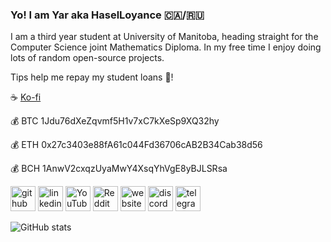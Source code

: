 ### Yo! I am Yar aka HaselLoyance :canada:/:ru:
I am a third year student at University of Manitoba, heading straight for the Computer Science joint Mathematics Diploma. In my free time I enjoy doing lots of random open-source projects.
 
 
Tips help me repay my student loans :christmas_tree:!

:coffee: [Ko-fi](https://ko-fi.com/haselloyance)

:moneybag: BTC 1Jdu76dXeZqvmf5H1v7xC7kXeSp9XQ32hy

:moneybag: ETH 0x27c3403e88fA61c044Fd36706cAB2B34Cab38d56

:moneybag: BCH 1AnwV2cxqzUyaMwY4XsqYhVgE8yBJLSRsa

[<img src='https://cdn.jsdelivr.net/npm/simple-icons@3.0.1/icons/github.svg' alt='github' height='40'>](https://github.com/HaselLoyance)  [<img src='https://cdn.jsdelivr.net/npm/simple-icons@3.0.1/icons/linkedin.svg' alt='linkedin' height='40'>](https://www.linkedin.com/in/yaroslav-mikhaylik/)  [<img src='https://cdn.jsdelivr.net/npm/simple-icons@3.0.1/icons/youtube.svg' alt='YouTube' height='40'>](https://www.youtube.com/channel/UC3qbeZv-sNpW2b50diY4J5A)  [<img src='https://cdn.jsdelivr.net/npm/simple-icons@3.0.1/icons/reddit.svg' alt='Reddit' height='40'>](https://www.reddit.com/user/HaselLoyance)  [<img src='https://cdn.jsdelivr.net/npm/simple-icons@3.0.1/icons/icloud.svg' alt='website' height='40'>](https://haselloyance.github.io)  [<img src='https://cdn.jsdelivr.net/npm/simple-icons@3.0.1/icons/discord.svg' alt='discord' height='40'>](http://discordapp.com/users/548599191836819480)  [<img src='https://cdn.jsdelivr.net/npm/simple-icons@3.0.1/icons/telegram.svg' alt='telegram' height='40'>](https://t.me/HaselLoyance)  

![GitHub stats](https://github-readme-stats.vercel.app/api?username=HaselLoyance&show_icons=true&theme=solarized-dark)  

